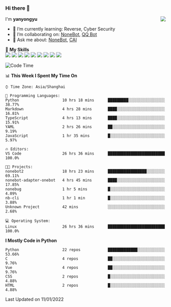 ### Hi there 👋

<a href="#">
  <img align="right" src="https://github-readme-stats.vercel.app/api?username=yanyongyu&count_private=true&show_icons=true&bg_color=15,f2f7fd,E0EAFC" />
</a>

I'm **yanyongyu**

- 🌱 I’m currently learning: Reverse, Cyber Security
- 👯 I’m collaborating on: [NoneBot](https://github.com/nonebot), [QQ Bot](https://github.com/Mrs4s/go-cqhttp)
- 💬 Ask me about: [NoneBot](https://github.com/nonebot), [CAI](https://github.com/cscs181/CAI)

🌟 **My Skills**  
![](https://img.shields.io/badge/-Python-3e74a2?style=flat-square&logo=Python&logoColor=fff)
![](https://img.shields.io/badge/-Node.js-339933?style=flat-square&logo=Node.js&logoColor=fff)
![](https://img.shields.io/badge/-Vue-4fc08d?style=flat-square&logo=Vue.js&logoColor=fff)
![](https://img.shields.io/badge/-React-2d98ce?style=flat-square&logo=React&logoColor=fff)
![](https://img.shields.io/badge/-Docker-2496ED?style=flat-square&logo=Docker&logoColor=fff)
![](https://img.shields.io/badge/-Linux-000000?style=flat-square&logo=Linux&logoColor=fff)
![](https://img.shields.io/badge/-MySQL-4479A1?style=flat-square&logo=MySQL&logoColor=fff)
![](https://img.shields.io/badge/-Redis-DC382D?style=flat-square&logo=Redis&logoColor=fff)
![](https://img.shields.io/badge/-MongoDB-47A248?style=flat-square&logo=MongoDB&logoColor=fff)

<!--START_SECTION:waka-->
![Code Time](http://img.shields.io/badge/Code%20Time-2%2C018%20hrs%2034%20mins-blue)

📊 **This Week I Spent My Time On** 

```text
⌚︎ Time Zone: Asia/Shanghai

💬 Programming Languages: 
Python                   10 hrs 18 mins      █████████░░░░░░░░░░░░░░░░   38.77% 
Markdown                 4 hrs 28 mins       ████░░░░░░░░░░░░░░░░░░░░░   16.81% 
TypeScript               4 hrs 13 mins       ████░░░░░░░░░░░░░░░░░░░░░   15.91% 
YAML                     2 hrs 26 mins       ██░░░░░░░░░░░░░░░░░░░░░░░   9.19% 
JavaScript               1 hr 35 mins        █░░░░░░░░░░░░░░░░░░░░░░░░   5.97%

🔥 Editors: 
VS Code                  26 hrs 36 mins      █████████████████████████   100.0%

🐱‍💻 Projects: 
nonebot2                 18 hrs 23 mins      █████████████████░░░░░░░░   69.11% 
nonebot-adapter-onebot   4 hrs 45 mins       ████░░░░░░░░░░░░░░░░░░░░░   17.85% 
nonebug                  1 hr 5 mins         █░░░░░░░░░░░░░░░░░░░░░░░░   4.09% 
nb-cli                   1 hr 1 min          █░░░░░░░░░░░░░░░░░░░░░░░░   3.88% 
Unknown Project          42 mins             ░░░░░░░░░░░░░░░░░░░░░░░░░   2.68%

💻 Operating System: 
Linux                    26 hrs 36 mins      █████████████████████████   100.0%

```

**I Mostly Code in Python** 

```text
Python                   22 repos            █████████████░░░░░░░░░░░░   53.66% 
C                        4 repos             ██░░░░░░░░░░░░░░░░░░░░░░░   9.76% 
Vue                      4 repos             ██░░░░░░░░░░░░░░░░░░░░░░░   9.76% 
CSS                      2 repos             █░░░░░░░░░░░░░░░░░░░░░░░░   4.88% 
HTML                     2 repos             █░░░░░░░░░░░░░░░░░░░░░░░░   4.88%

```



 Last Updated on 11/01/2022
<!--END_SECTION:waka-->
